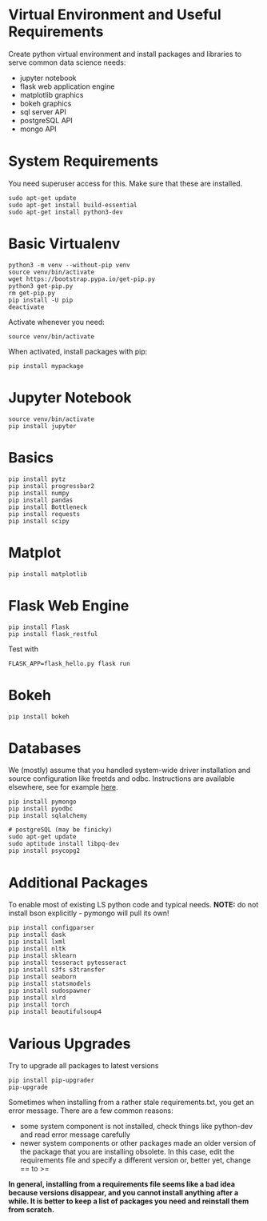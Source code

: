# Virtual Environment and Useful Requirements
Create python virtual environment and install packages
and libraries to serve common data science needs:
- jupyter notebook
- flask web application engine
- matplotlib graphics
- bokeh graphics
- sql server API
- postgreSQL API
- mongo API

# System Requirements
You need superuser access for this. Make sure that these are installed.

    sudo apt-get update
    sudo apt-get install build-essential
    sudo apt-get install python3-dev
  

# Basic Virtualenv

    python3 -m venv --without-pip venv
    source venv/bin/activate
    wget https://bootstrap.pypa.io/get-pip.py
    python3 get-pip.py
    rm get-pip.py 
    pip install -U pip
    deactivate

Activate whenever you need:

    source venv/bin/activate
    
When activated, install packages with pip:

    pip install mypackage


# Jupyter Notebook

    source venv/bin/activate
    pip install jupyter


# Basics

    pip install pytz
    pip install progressbar2
    pip install numpy
    pip install pandas
    pip install Bottleneck
    pip install requests
    pip install scipy


# Matplot
    
    pip install matplotlib


# Flask Web Engine

    pip install Flask
    pip install flask_restful
    
Test with

    FLASK_APP=flask_hello.py flask run


# Bokeh

    pip install bokeh


# Databases
We (mostly) assume that you handled system-wide driver installation 
and source configuration like freetds and odbc. Instructions are 
available elsewhere, see for example 
[here](https://github.com/kukarzev/howto/blob/master/sql_server_linux.md).

    pip install pymongo
    pip install pyodbc
    pip install sqlalchemy
    
    # postgreSQL (may be finicky)
    sudo apt-get update
    sudo aptitude install libpq-dev
    pip install psycopg2
    

# Additional Packages
To enable most of existing LS python code and typical needs.
**NOTE:** do not install bson explicitly - pymongo will pull its own!

    pip install configparser
    pip install dask
    pip install lxml
    pip install nltk
    pip install sklearn
    pip install tesseract pytesseract
    pip install s3fs s3transfer
    pip install seaborn
    pip install statsmodels
    pip install sudospawner
    pip install xlrd
    pip install torch
    pip install beautifulsoup4
    
    
# Various Upgrades
Try to upgrade all packages to latest versions

    pip install pip-upgrader
    pip-upgrade
    
Sometimes when installing from a rather stale requirements.txt, you get an error message. There are a few common reasons:
- some system component is not installed, check things like python-dev and read error message carefully
- newer system components or other packages made an older version of the package that you are installing obsolete. In this case, edit the requirements file and specify a different version or, better yet, change == to >=

**In general, installing from a requirements file seems like a bad idea because versions disappear, and you cannot install anything after a while. It is better to keep a list of packages you need and reinstall them from scratch.**

